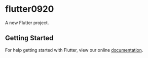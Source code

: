 # flutter0920

A new Flutter project.

## Getting Started

For help getting started with Flutter, view our online
[documentation](https://flutter.io/).
